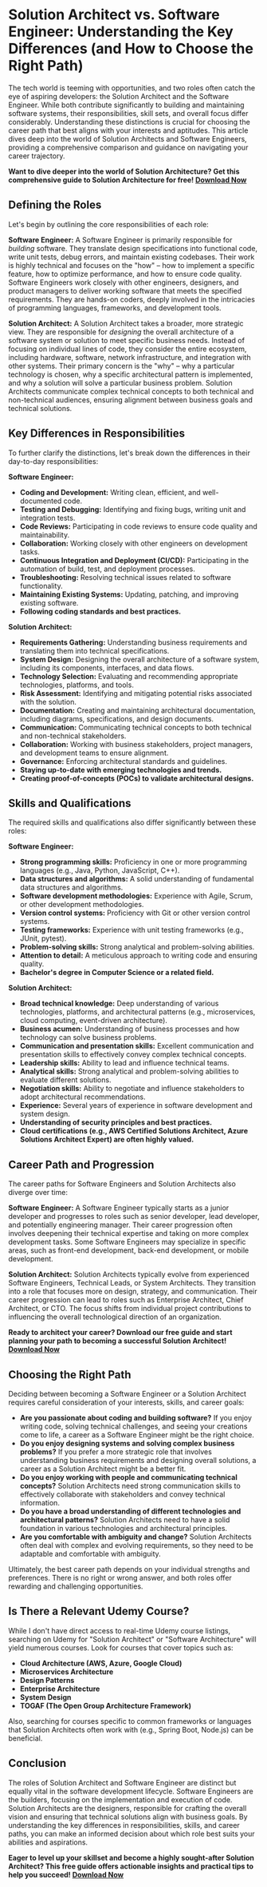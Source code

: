 # Solution Architect vs. Software Engineer: Understanding the Key Differences (and How to Choose the Right Path)

The tech world is teeming with opportunities, and two roles often catch the eye of aspiring developers: the Solution Architect and the Software Engineer. While both contribute significantly to building and maintaining software systems, their responsibilities, skill sets, and overall focus differ considerably. Understanding these distinctions is crucial for choosing the career path that best aligns with your interests and aptitudes. This article dives deep into the world of Solution Architects and Software Engineers, providing a comprehensive comparison and guidance on navigating your career trajectory.

**Want to dive deeper into the world of Solution Architecture? Get this comprehensive guide to Solution Architecture for free! [Download Now](https://udemywork.com/solution-architect-vs-software-engineer)**

## Defining the Roles

Let's begin by outlining the core responsibilities of each role:

**Software Engineer:** A Software Engineer is primarily responsible for *building* software. They translate design specifications into functional code, write unit tests, debug errors, and maintain existing codebases. Their work is highly technical and focuses on the "how" – how to implement a specific feature, how to optimize performance, and how to ensure code quality. Software Engineers work closely with other engineers, designers, and product managers to deliver working software that meets the specified requirements.  They are hands-on coders, deeply involved in the intricacies of programming languages, frameworks, and development tools.

**Solution Architect:** A Solution Architect takes a broader, more strategic view. They are responsible for *designing* the overall architecture of a software system or solution to meet specific business needs. Instead of focusing on individual lines of code, they consider the entire ecosystem, including hardware, software, network infrastructure, and integration with other systems. Their primary concern is the "why" – why a particular technology is chosen, why a specific architectural pattern is implemented, and why a solution will solve a particular business problem. Solution Architects communicate complex technical concepts to both technical and non-technical audiences, ensuring alignment between business goals and technical solutions.

## Key Differences in Responsibilities

To further clarify the distinctions, let's break down the differences in their day-to-day responsibilities:

**Software Engineer:**

*   **Coding and Development:** Writing clean, efficient, and well-documented code.
*   **Testing and Debugging:** Identifying and fixing bugs, writing unit and integration tests.
*   **Code Reviews:** Participating in code reviews to ensure code quality and maintainability.
*   **Collaboration:** Working closely with other engineers on development tasks.
*   **Continuous Integration and Deployment (CI/CD):** Participating in the automation of build, test, and deployment processes.
*   **Troubleshooting:** Resolving technical issues related to software functionality.
*   **Maintaining Existing Systems:** Updating, patching, and improving existing software.
*   **Following coding standards and best practices.**

**Solution Architect:**

*   **Requirements Gathering:** Understanding business requirements and translating them into technical specifications.
*   **System Design:** Designing the overall architecture of a software system, including its components, interfaces, and data flows.
*   **Technology Selection:** Evaluating and recommending appropriate technologies, platforms, and tools.
*   **Risk Assessment:** Identifying and mitigating potential risks associated with the solution.
*   **Documentation:** Creating and maintaining architectural documentation, including diagrams, specifications, and design documents.
*   **Communication:** Communicating technical concepts to both technical and non-technical stakeholders.
*   **Collaboration:** Working with business stakeholders, project managers, and development teams to ensure alignment.
*   **Governance:** Enforcing architectural standards and guidelines.
*   **Staying up-to-date with emerging technologies and trends.**
*   **Creating proof-of-concepts (POCs) to validate architectural designs.**

## Skills and Qualifications

The required skills and qualifications also differ significantly between these roles:

**Software Engineer:**

*   **Strong programming skills:** Proficiency in one or more programming languages (e.g., Java, Python, JavaScript, C++).
*   **Data structures and algorithms:** A solid understanding of fundamental data structures and algorithms.
*   **Software development methodologies:** Experience with Agile, Scrum, or other development methodologies.
*   **Version control systems:** Proficiency with Git or other version control systems.
*   **Testing frameworks:** Experience with unit testing frameworks (e.g., JUnit, pytest).
*   **Problem-solving skills:** Strong analytical and problem-solving abilities.
*   **Attention to detail:** A meticulous approach to writing code and ensuring quality.
*   **Bachelor's degree in Computer Science or a related field.**

**Solution Architect:**

*   **Broad technical knowledge:** Deep understanding of various technologies, platforms, and architectural patterns (e.g., microservices, cloud computing, event-driven architecture).
*   **Business acumen:** Understanding of business processes and how technology can solve business problems.
*   **Communication and presentation skills:** Excellent communication and presentation skills to effectively convey complex technical concepts.
*   **Leadership skills:** Ability to lead and influence technical teams.
*   **Analytical skills:** Strong analytical and problem-solving abilities to evaluate different solutions.
*   **Negotiation skills:** Ability to negotiate and influence stakeholders to adopt architectural recommendations.
*   **Experience:** Several years of experience in software development and system design.
*   **Understanding of security principles and best practices.**
*   **Cloud certifications (e.g., AWS Certified Solutions Architect, Azure Solutions Architect Expert) are often highly valued.**

## Career Path and Progression

The career paths for Software Engineers and Solution Architects also diverge over time:

**Software Engineer:**  A Software Engineer typically starts as a junior developer and progresses to roles such as senior developer, lead developer, and potentially engineering manager. Their career progression often involves deepening their technical expertise and taking on more complex development tasks. Some Software Engineers may specialize in specific areas, such as front-end development, back-end development, or mobile development.

**Solution Architect:** Solution Architects typically evolve from experienced Software Engineers, Technical Leads, or System Architects. They transition into a role that focuses more on design, strategy, and communication.  Their career progression can lead to roles such as Enterprise Architect, Chief Architect, or CTO. The focus shifts from individual project contributions to influencing the overall technological direction of an organization.

**Ready to architect your career? Download our free guide and start planning your path to becoming a successful Solution Architect! [Download Now](https://udemywork.com/solution-architect-vs-software-engineer)**

## Choosing the Right Path

Deciding between becoming a Software Engineer or a Solution Architect requires careful consideration of your interests, skills, and career goals:

*   **Are you passionate about coding and building software?** If you enjoy writing code, solving technical challenges, and seeing your creations come to life, a career as a Software Engineer might be the right choice.
*   **Do you enjoy designing systems and solving complex business problems?** If you prefer a more strategic role that involves understanding business requirements and designing overall solutions, a career as a Solution Architect might be a better fit.
*   **Do you enjoy working with people and communicating technical concepts?** Solution Architects need strong communication skills to effectively collaborate with stakeholders and convey technical information.
*   **Do you have a broad understanding of different technologies and architectural patterns?** Solution Architects need to have a solid foundation in various technologies and architectural principles.
*   **Are you comfortable with ambiguity and change?** Solution Architects often deal with complex and evolving requirements, so they need to be adaptable and comfortable with ambiguity.

Ultimately, the best career path depends on your individual strengths and preferences. There is no right or wrong answer, and both roles offer rewarding and challenging opportunities.

## Is There a Relevant Udemy Course?

While I don't have direct access to real-time Udemy course listings, searching on Udemy for "Solution Architect" or "Software Architecture" will yield numerous courses. Look for courses that cover topics such as:

*   **Cloud Architecture (AWS, Azure, Google Cloud)**
*   **Microservices Architecture**
*   **Design Patterns**
*   **Enterprise Architecture**
*   **System Design**
*   **TOGAF (The Open Group Architecture Framework)**

Also, searching for courses specific to common frameworks or languages that Solution Architects often work with (e.g., Spring Boot, Node.js) can be beneficial.

## Conclusion

The roles of Solution Architect and Software Engineer are distinct but equally vital in the software development lifecycle. Software Engineers are the builders, focusing on the implementation and execution of code. Solution Architects are the designers, responsible for crafting the overall vision and ensuring that technical solutions align with business goals. By understanding the key differences in responsibilities, skills, and career paths, you can make an informed decision about which role best suits your abilities and aspirations.

**Eager to level up your skillset and become a highly sought-after Solution Architect? This free guide offers actionable insights and practical tips to help you succeed! [Download Now](https://udemywork.com/solution-architect-vs-software-engineer)**
